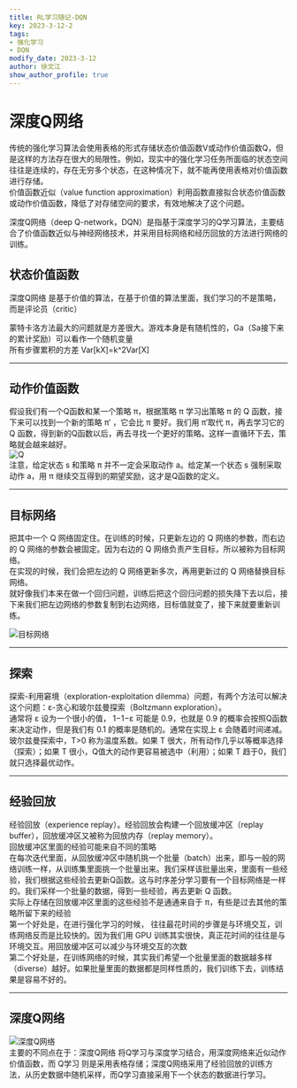 ```yaml
---
title: RL学习随记-DQN
key: 2023-3-12-2
tags: 
- 强化学习
- DQN
modify_date: 2023-3-12
author: 徐文江
show_author_profile: true
---
```

# 深度Q网络           

传统的强化学习算法会使用表格的形式存储状态价值函数V或动作价值函数Q，但是这样的方法存在很大的局限性。例如，现实中的强化学习任务所面临的状态空间往往是连续的，存在无穷多个状态，在这种情况下，就不能再使用表格对价值函数进行存储。              
价值函数近似（value function approximation）利用函数直接拟合状态价值函数或动作价值函数，降低了对存储空间的要求，有效地解决了这个问题。         
<!--more-->    
深度Q网络（deep Q-network，DQN）是指基于深度学习的Q学习算法，主要结合了价值函数近似与神经网络技术，并采用目标网络和经历回放的方法进行网络的训练。             
## 状态价值函数                     
深度Q网络 是基于价值的算法，在基于价值的算法里面，我们学习的不是策略，而是评论员（critic）       

蒙特卡洛方法最大的问题就是方差很大。游戏本身是有随机性的，Ga（Sa接下来的累计奖励）可以看作一个随机变量     
所有步骤累积的方差 Var[kX]=k^2Var[X]          

-------------------  
## 动作价值函数          
假设我们有一个Q函数和某一个策略 π，根据策略 π 学习出策略 π 的 Q 函数，接下来可以找到一个新的策略 π′ ，它会比 π 要好。我们用 π′取代 π，再去学习它的 Q 函数，得到新的Q函数以后，再去寻找一个更好的策略。这样一直循环下去，策略就会越来越好。         
![Q](https://datawhalechina.github.io/easy-rl/img/ch6/6.9.png)          
注意，给定状态 s 和策略 π 并不一定会采取动作 a。给定某一个状态 s 强制采取动作 a，用 π 继续交互得到的期望奖励，这才是Q函数的定义。            

-------------------   
## 目标网络       
把其中一个 Q 网络固定住。在训练的时候，只更新左边的 Q 网络的参数，而右边的 Q 网络的参数会被固定。因为右边的 Q 网络负责产生目标，所以被称为目标网络。         
在实现的时候，我们会把左边的 Q 网络更新多次，再用更新过的 Q 网络替换目标网络。         
就好像我们本来在做一个回归问题，训练后把这个回归问题的损失降下去以后，接下来我们把左边网络的参数复制到右边网络，目标值就变了，接下来就要重新训练。               

![目标网络](https://datawhalechina.github.io/easy-rl/img/ch6/6.12.png)               

--------------------      
## 探索         
探索-利用窘境（exploration-exploitation dilemma）问题，有两个方法可以解决这个问题：ε-贪心和玻尔兹曼探索（Boltzmann exploration）。        
通常将 ε 设为一个很小的值， 1−1−ε 可能是 0.9，也就是 0.9 的概率会按照Q函数来决定动作，但是我们有 0.1 的概率是随机的。通常在实现上 ε 会随着时间递减。         
玻尔兹曼探索中，T>0 称为温度系数。如果 T 很大，所有动作几乎以等概率选择（探索）；如果 T 很小，Q值大的动作更容易被选中（利用）；如果 T 趋于0，我们就只选择最优动作。         

------------------       
## 经验回放      
经验回放（experience replay）。经验回放会构建一个回放缓冲区（replay buffer），回放缓冲区又被称为回放内存（replay memory）。         
回放缓冲区里面的经验可能来自不同的策略       
在每次迭代里面，从回放缓冲区中随机挑一个批量（batch）出来，即与一般的网络训练一样，从训练集里面挑一个批量出来。我们采样该批量出来，里面有一些经验，我们根据这些经验去更新Q函数。这与时序差分学习要有一个目标网络是一样的。我们采样一个批量的数据，得到一些经验，再去更新 Q 函数。    
实际上存储在回放缓冲区里面的这些经验不是通通来自于 π，有些是过去其他的策略所留下来的经验       
第一个好处是，在进行强化学习的时候， 往往最花时间的步骤是与环境交互，训练网络反而是比较快的。因为我们用 GPU 训练其实很快，真正花时间的往往是与环境交互。用回放缓冲区可以减少与环境交互的次数           
第二个好处是，在训练网络的时候，其实我们希望一个批量里面的数据越多样（diverse）越好。如果批量里面的数据都是同样性质的，我们训练下去，训练结果是容易不好的。         

---------------------------------                

## 深度Q网络     
![深度Q网络](https://datawhalechina.github.io/easy-rl/img/ch6/6.19.png)     
主要的不同点在于：深度Q网络 将Q学习与深度学习结合，用深度网络来近似动作价值函数，而 Q学习 则是采用表格存储；深度Q网络采用了经验回放的训练方法，从历史数据中随机采样，而Q学习直接采用下一个状态的数据进行学习。    
